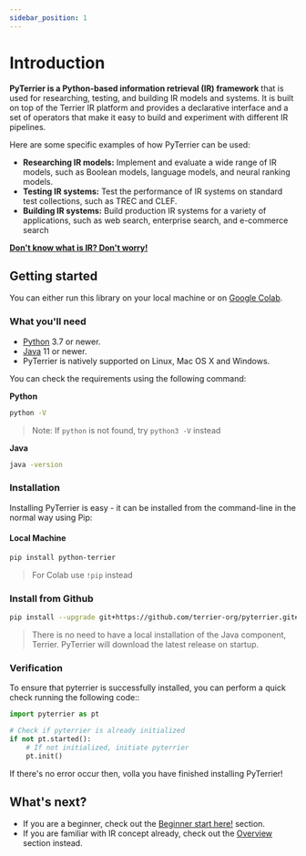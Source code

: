 ```yaml
---
sidebar_position: 1
---
```


# Introduction

**PyTerrier is a Python-based information retrieval (IR) framework** that is used for researching, testing, and building IR models and systems. It is built on top of the Terrier IR platform and provides a declarative interface and a set of operators that make it easy to build and experiment with different IR pipelines.

Here are some specific examples of how PyTerrier can be used:

- **Researching IR models:** Implement and evaluate a wide range of IR models, such as Boolean models, language models, and neural ranking models.
- **Testing IR systems:** Test the performance of IR systems on standard test collections, such as TREC and CLEF.
- **Building IR systems:** Build production IR systems for a variety of applications, such as web search, enterprise search, and e-commerce search

[**Don't know what is IR? Don't worry!**](./category/beginner-start-here)

## Getting started
You can either run this library on your local machine or on [Google Colab](https://colab.research.google.com).

### What you'll need

- [Python](https://www.python.org/downloads/) 3.7  or newer.
- [Java](https://www.java.com/en/download/) 11 or newer. 
- PyTerrier is natively supported on Linux, Mac OS X and Windows.

You can check the requirements using the following command:


**Python**
```bash
python -V
```
> Note: If `python` is not found, try `python3 -V` instead

**Java**
```bash
java -version
```

### Installation

Installing PyTerrier is easy - it can be installed from the command-line in the normal way using Pip:
#### Local Machine
```bash
pip install python-terrier
```
> For Colab use `!pip` instead

### Install from Github

```bash
pip install --upgrade git+https://github.com/terrier-org/pyterrier.git#egg=python-terrier
```
> There is no need to have a local installation of the Java component, Terrier. PyTerrier will download the latest release on startup.

### Verification
To ensure that pyterrier is successfully installed, you can perform a quick check running the following code::

```python
import pyterrier as pt

# Check if pyterrier is already initialized
if not pt.started():
    # If not initialized, initiate pyterrier
    pt.init()
```
If there's no error occur then, volla you have finished installing PyTerrier!

## What's next?
- If you are a beginner, check out the [Beginner start here!](./category/beginner-start-here) section.
- If you are familiar with IR concept already, check out the [Overview](./category/overview) section instead.



